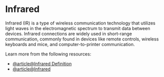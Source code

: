 # Infrared

Infrared (IR) is a type of wireless communication technology that utilizes light waves in the electromagnetic spectrum to transmit data between devices. Infrared connections are widely used in short-range communication, commonly found in devices like remote controls, wireless keyboards and mice, and computer-to-printer communication. 

Learn more from the following resources:

- [@article@Infrared Definition](https://nordvpn.com/cybersecurity/glossary/infrared/?srsltid=AfmBOop7r5E41gRA5itc1NmwrS9qpjfiFnW6UKBwVLuu_MifaKdLHoTe)
- [@article@Infrared](https://www.larksuite.com/en_us/topics/cybersecurity-glossary/infrared)
